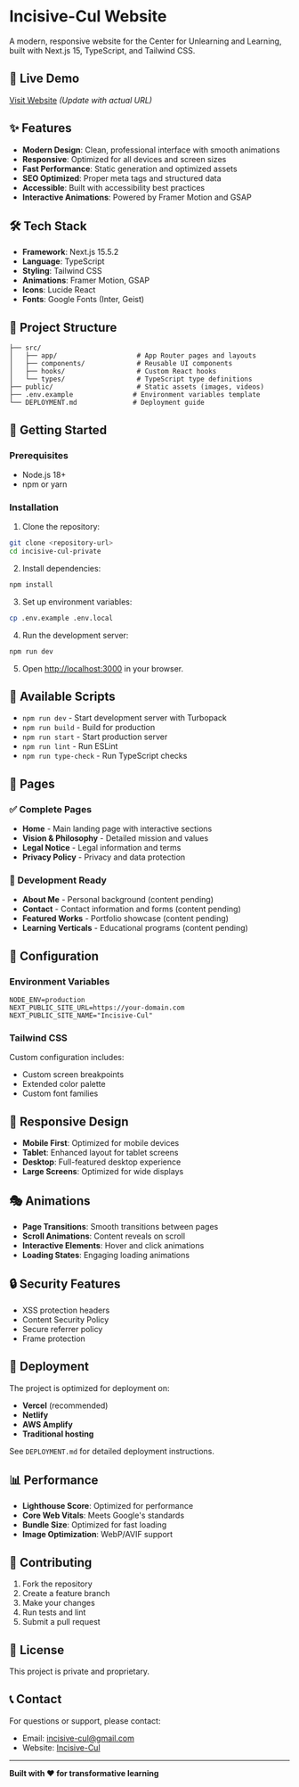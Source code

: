 # Incisive-Cul Website

A modern, responsive website for the Center for Unlearning and Learning, built with Next.js 15, TypeScript, and Tailwind CSS.

## 🚀 Live Demo
[Visit Website](https://your-domain.com) *(Update with actual URL)*

## ✨ Features

- **Modern Design**: Clean, professional interface with smooth animations
- **Responsive**: Optimized for all devices and screen sizes
- **Fast Performance**: Static generation and optimized assets
- **SEO Optimized**: Proper meta tags and structured data
- **Accessible**: Built with accessibility best practices
- **Interactive Animations**: Powered by Framer Motion and GSAP

## 🛠️ Tech Stack

- **Framework**: Next.js 15.5.2
- **Language**: TypeScript
- **Styling**: Tailwind CSS
- **Animations**: Framer Motion, GSAP
- **Icons**: Lucide React
- **Fonts**: Google Fonts (Inter, Geist)

## 📁 Project Structure

```
├── src/
│   ├── app/                    # App Router pages and layouts
│   ├── components/             # Reusable UI components
│   ├── hooks/                  # Custom React hooks
│   └── types/                  # TypeScript type definitions
├── public/                     # Static assets (images, videos)
├── .env.example               # Environment variables template
└── DEPLOYMENT.md              # Deployment guide
```

## 🚀 Getting Started

### Prerequisites
- Node.js 18+ 
- npm or yarn

### Installation

1. Clone the repository:
```bash
git clone <repository-url>
cd incisive-cul-private
```

2. Install dependencies:
```bash
npm install
```

3. Set up environment variables:
```bash
cp .env.example .env.local
```

4. Run the development server:
```bash
npm run dev
```

5. Open [http://localhost:3000](http://localhost:3000) in your browser.

## 📜 Available Scripts

- `npm run dev` - Start development server with Turbopack
- `npm run build` - Build for production
- `npm run start` - Start production server
- `npm run lint` - Run ESLint
- `npm run type-check` - Run TypeScript checks

## 🎨 Pages

### ✅ Complete Pages
- **Home** - Main landing page with interactive sections
- **Vision & Philosophy** - Detailed mission and values
- **Legal Notice** - Legal information and terms
- **Privacy Policy** - Privacy and data protection

### 🚧 Development Ready
- **About Me** - Personal background (content pending)
- **Contact** - Contact information and forms (content pending)
- **Featured Works** - Portfolio showcase (content pending)
- **Learning Verticals** - Educational programs (content pending)

## 🔧 Configuration

### Environment Variables
```env
NODE_ENV=production
NEXT_PUBLIC_SITE_URL=https://your-domain.com
NEXT_PUBLIC_SITE_NAME="Incisive-Cul"
```

### Tailwind CSS
Custom configuration includes:
- Custom screen breakpoints
- Extended color palette
- Custom font families

## 📱 Responsive Design

- **Mobile First**: Optimized for mobile devices
- **Tablet**: Enhanced layout for tablet screens
- **Desktop**: Full-featured desktop experience
- **Large Screens**: Optimized for wide displays

## 🎭 Animations

- **Page Transitions**: Smooth transitions between pages
- **Scroll Animations**: Content reveals on scroll
- **Interactive Elements**: Hover and click animations
- **Loading States**: Engaging loading animations

## 🔒 Security Features

- XSS protection headers
- Content Security Policy
- Secure referrer policy
- Frame protection

## 🚀 Deployment

The project is optimized for deployment on:
- **Vercel** (recommended)
- **Netlify**
- **AWS Amplify**
- **Traditional hosting**

See `DEPLOYMENT.md` for detailed deployment instructions.

## 📊 Performance

- **Lighthouse Score**: Optimized for performance
- **Core Web Vitals**: Meets Google's standards
- **Bundle Size**: Optimized for fast loading
- **Image Optimization**: WebP/AVIF support

## 🤝 Contributing

1. Fork the repository
2. Create a feature branch
3. Make your changes
4. Run tests and lint
5. Submit a pull request

## 📄 License

This project is private and proprietary.

## 📞 Contact

For questions or support, please contact:
- Email: incisive-cul@gmail.com
- Website: [Incisive-Cul](https://your-domain.com)

---

**Built with ❤️ for transformative learning**
